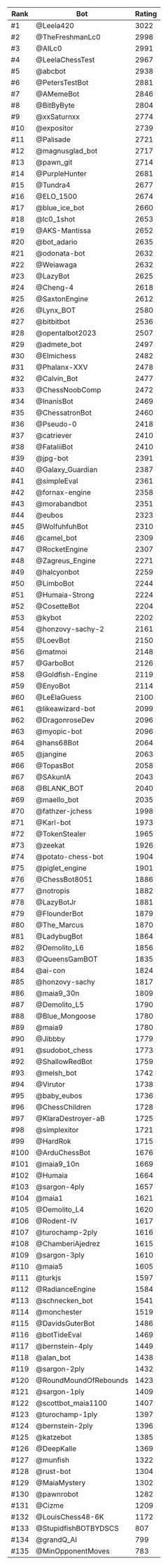 Rank|Bot|Rating
---|---|---
#1|@Leela420|3022
#2|@TheFreshmanLc0|2998
#3|@AILc0|2991
#4|@LeelaChessTest|2967
#5|@abcbot|2938
#6|@PetersTestBot|2881
#7|@AMemeBot|2846
#8|@BitByByte|2804
#9|@xxSaturnxx|2774
#10|@expositor|2739
#11|@Palisade|2721
#12|@magnusglad_bot|2717
#13|@pawn_git|2714
#14|@PurpleHunter|2681
#15|@Tundra4|2677
#16|@ELO_1500|2674
#17|@blue_ice_bot|2660
#18|@lc0_1shot|2653
#19|@AKS-Mantissa|2652
#20|@bot_adario|2635
#21|@odonata-bot|2632
#22|@Weiawaga|2632
#23|@LazyBot|2625
#24|@Cheng-4|2618
#25|@SaxtonEngine|2612
#26|@Lynx_BOT|2580
#27|@bitbitbot|2536
#28|@opentalbot2023|2507
#29|@admete_bot|2497
#30|@Elmichess|2482
#31|@Phalanx-XXV|2478
#32|@Calvin_Bot|2477
#33|@ChessNoobComp|2472
#34|@InanisBot|2469
#35|@ChessatronBot|2460
#36|@Pseudo-0|2418
#37|@catriever|2410
#38|@FataliiBot|2410
#39|@jpg-bot|2391
#40|@Galaxy_Guardian|2387
#41|@simpleEval|2361
#42|@fornax-engine|2358
#43|@morabandbot|2351
#44|@eubos|2323
#45|@WolfuhfuhBot|2310
#46|@camel_bot|2309
#47|@RocketEngine|2307
#48|@Zagreus_Engine|2271
#49|@halcyonbot|2259
#50|@LimboBot|2244
#51|@Humaia-Strong|2224
#52|@CosetteBot|2204
#53|@kybot|2202
#54|@honzovy-sachy-2|2161
#55|@LoevBot|2150
#56|@matmoi|2148
#57|@GarboBot|2126
#58|@Goldfish-Engine|2119
#59|@EnyoBot|2114
#60|@LeElaGuess|2100
#61|@likeawizard-bot|2099
#62|@DragonroseDev|2096
#63|@myopic-bot|2096
#64|@hans68Bot|2064
#65|@jangine|2063
#66|@TopasBot|2058
#67|@SAkunIA|2043
#68|@BLANK_BOT|2040
#69|@maello_bot|2035
#70|@fathzer-jchess|1998
#71|@Karl-bot|1973
#72|@TokenStealer|1965
#73|@zeekat|1926
#74|@potato-chess-bot|1904
#75|@piglet_engine|1901
#76|@ChessBot8051|1886
#77|@notropis|1882
#78|@LazyBotJr|1881
#79|@FlounderBot|1879
#80|@The_Marcus|1870
#81|@LadybugBot|1864
#82|@Demolito_L6|1856
#83|@QueensGamBOT|1835
#84|@ai-con|1824
#85|@honzovy-sachy|1817
#86|@maia9_30n|1809
#87|@Demolito_L5|1790
#88|@Blue_Mongoose|1780
#89|@maia9|1780
#90|@Jibbby|1779
#91|@sudobot_chess|1773
#92|@ShallowRedBot|1759
#93|@melsh_bot|1742
#94|@Virutor|1738
#95|@baby_eubos|1736
#96|@ChessChildren|1728
#97|@KlaraDestroyer-aB|1725
#98|@simplexitor|1721
#99|@HardRok|1715
#100|@ArduChessBot|1676
#101|@maia9_10n|1669
#102|@Humaia|1664
#103|@sargon-4ply|1657
#104|@maia1|1621
#105|@Demolito_L4|1620
#106|@Rodent-IV|1617
#107|@turochamp-2ply|1616
#108|@ChamberiAjedrez|1615
#109|@sargon-3ply|1610
#110|@maia5|1605
#111|@turkjs|1597
#112|@RadianceEngine|1584
#113|@schnecken_bot|1541
#114|@monchester|1519
#115|@DavidsGuterBot|1486
#116|@botTideEval|1469
#117|@bernstein-4ply|1449
#118|@alan_bot|1438
#119|@sargon-2ply|1432
#120|@RoundMoundOfRebounds|1423
#121|@sargon-1ply|1409
#122|@scottbot_maia1100|1407
#123|@turochamp-1ply|1397
#124|@bernstein-2ply|1396
#125|@katzebot|1385
#126|@DeepKalle|1369
#127|@munfish|1322
#128|@rust-bot|1304
#129|@MaiaMystery|1302
#130|@pawnrobot|1282
#131|@Cizme|1209
#132|@LouisChess48-6K|1172
#133|@StupidfishBOTBYDSCS|807
#134|@grandQ_AI|799
#135|@MinOpponentMoves|783
